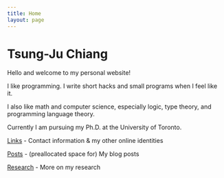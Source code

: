 ```yaml
---
title: Home
layout: page
---
```


# Tsung-Ju Chiang

Hello and welcome to my personal website!

I like programming.
I write short hacks and small programs when I feel like it.

I also like math and computer science,
especially logic, type theory, and programming language theory.

Currently I am pursuing my Ph.D. at the University of Toronto.

[Links](/links/) - Contact information & my other online identities

[Posts](/posts/) - (preallocated space for) My blog posts

[Research](/research/) - More on my research
